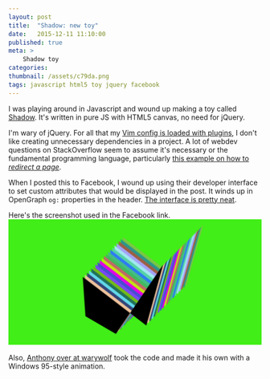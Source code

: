 ```yaml
---
layout: post
title:	"Shadow: new toy"
date:	2015-12-11 11:10:00
published: true
meta: >
    Shadow toy
categories:
thumbnail: /assets/c79da.png
tags: javascript html5 toy jquery facebook
---
```


I was playing around in Javascript and wound up making a toy called [Shadow][shadow-static-link]. It's written in pure JS with HTML5 canvas, no need for jQuery.

I'm wary of jQuery. For all that my [Vim config is loaded with plugins][vim-config], I don't like creating unnecessary dependencies in a project. A lot of webdev questions on StackOverflow seem to assume it's necessary or the fundamental programming language, particularly [this example on how to *redirect a page*][so-redirect-question].

When I posted this to Facebook, I wound up using their developer interface to set custom attributes that would be displayed in the post. It winds up in OpenGraph `og:` properties in the header. [The interface is pretty neat][facebook-dev-shadow].

Here's the screenshot used in the Facebook link.
![Screenshot](/assets/c79da.png)

Also, [Anthony over at warywolf][stealdalsstuff] took the code and made it his own with a Windows 95-style animation.

[shadow-static-link]:   https://lord.geek.nz/shadow-static.html
[vim-config]:           https://github.com/d-lord/dotfiles/blob/master/nvim/nvimrc
[so-redirect-question]: http://stackoverflow.com/questions/503093/how-can-i-make-a-redirect-page-using-jquery
[facebook-dev-shadow]:  https://developers.facebook.com/tools/debug/og/object/?q=lord.geek.nz%2Fshadow-static.html
[stealdalsstuff]:       http://warywolf.net/code/stealdalsstuff/shadow.html
